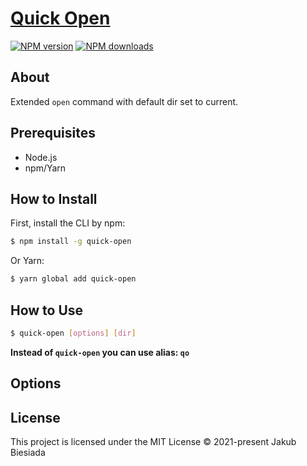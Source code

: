 # [Quick Open](https://github.com/awesome-cli/quick-open)

[![NPM version](https://img.shields.io/npm/v/quick-open?style=flat-square)](https://www.npmjs.com/package/quick-open)
[![NPM downloads](https://img.shields.io/npm/dm/quick-open?style=flat-square)](https://www.npmjs.com/package/quick-open)

## About

Extended `open` command with default dir set to current.

## Prerequisites

- Node.js
- npm/Yarn

## How to Install

First, install the CLI by npm:

```sh
$ npm install -g quick-open
```

Or Yarn:

```sh
$ yarn global add quick-open
```

## How to Use

```sh
$ quick-open [options] [dir]
```

**Instead of `quick-open` you can use alias: `qo`**

## Options

<!-- TODO -->

## License

This project is licensed under the MIT License © 2021-present Jakub Biesiada
